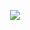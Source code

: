 <p align="center">
  <img src="https://capsule-render.vercel.app/api?type=rect&color=0:00dbde,20:00ff87,40:60efff,60:fc00ff,80:ff00cc,100:00dbde&height=280&section=header&text=Code%20With%20Style%20💻&fontSize=42&fontColor=000000&animation=blinking&fontAlignY=44&desc=Neon%20Dreams%20•%20Digital%20Reality&descSize=18&descAlignY=72&stroke=000000&strokeWidth=3&fontFamily=JetBrains%20Mono&duration=400" />
</p>
